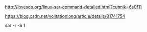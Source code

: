 http://lovesoo.org/linux-sar-command-detailed.html?cutmjk=6s0f11

https://blog.csdn.net/volitationlong/article/details/81741754

sar -r -S 1

